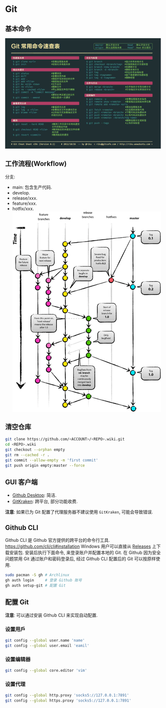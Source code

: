 # Git

## 基本命令

![](assets/git_commands.jpg)

## 工作流程(Workflow)

分支:

- main: 包含生产代码.
- develop.
- release/xxx.
- feature/xxx.
- hotfix/xxx.
![](assets/git-flow.png)

## 清空仓库

```bash
git clone https://github.com/<ACCOUNT>/<REPO>.wiki.git
cd <REPO>.wiki
git checkout --orphan empty
git rm --cached -r .
git commit --allow-empty -m 'first commit'
git push origin empty:master --force
```

## GUI 客户端

- [Github Desktop](https://desktop.github.com/): 简洁.
- [GitKraken](https://www.gitkraken.com/): 跨平台, 部分功能收费.

**注意**: 如果已为 Git 配置了代理服务器不建议使用 `GitKraken`, 可能会导致错误.

## Github CLI

Github CLI 是 Github 官方提供的跨平台的命令行工具.
https://github.com/cli/cli#installation
Windows 用户可以直接从 [Releases](https://github.com/cli/cli/releases) 上下载安装包.
安装后执行下面命令, 来登录账户并配置本地的 Git.
在 Github 因为安全问题禁用 Git 通过账户和密码登录后, 经过 Github CLI 配置后的 Git 可以按原样使用.

```bash
sudo pacman -S gh # Archlinux
gh auth login     # 登录 Github 账号
gh auth setup-git # 配置 Git
```

## 配置 Git

**注意**: 可以通过安装 Github CLI 来实现自动配置.

### 设置用戶

```bash
git config --global user.name 'name'
git config --global user.email 'eamil'
```

### 设置编辑器

```bash
git config --global core.editor 'vim'
```

### 设置代理

```bash
git config --global http.proxy 'socks5://127.0.0.1:7891'
git config --global https.proxy 'socks5://127.0.0.1:7891'
```
